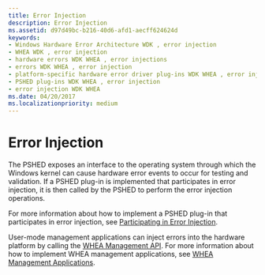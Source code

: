 ```yaml
---
title: Error Injection
description: Error Injection
ms.assetid: d97d49bc-b216-40d6-afd1-aecff624624d
keywords:
- Windows Hardware Error Architecture WDK , error injection
- WHEA WDK , error injection
- hardware errors WDK WHEA , error injections
- errors WDK WHEA , error injection
- platform-specific hardware error driver plug-ins WDK WHEA , error injection
- PSHED plug-ins WDK WHEA , error injection
- error injection WDK WHEA
ms.date: 04/20/2017
ms.localizationpriority: medium
---
```


# Error Injection


The PSHED exposes an interface to the operating system through which the Windows kernel can cause hardware error events to occur for testing and validation. If a PSHED plug-in is implemented that participates in error injection, it is then called by the PSHED to perform the error injection operations.

For more information about how to implement a PSHED plug-in that participates in error injection, see [Participating in Error Injection](participating-in-error-injection.md).

User-mode management applications can inject errors into the hardware platform by calling the [WHEA Management API](https://docs.microsoft.com/windows-hardware/drivers/ddi/content/_whea/). For more information about how to implement WHEA management applications, see [WHEA Management Applications](whea-management-applications.md).

 

 




